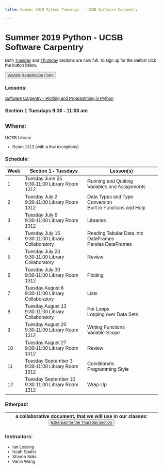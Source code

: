 ```yaml
---
title: Summer 2019 Python Tuesdays  - UCSB Software Carpentry

---
```

<style> body {font-family: sans-serif;}</style>
<link rel="stylesheet" href="https://stackpath.bootstrapcdn.com/bootstrap/4.3.1/css/bootstrap.min.css" integrity="sha384-ggOyR0iXCbMQv3Xipma34MD+dH/1fQ784/j6cY/iJTQUOhcWr7x9JvoRxT2MZw1T" crossorigin="anonymous">
<div class="container">

# Summer 2019 Python  - UCSB Software Carpentry

Both [Tuesday](https://ucsbcarpentry.github.io/2019-summer-tuesday/) and [Thursday](https://ucsbcarpentry.github.io/2019-summer-thursday/) sections are now full. To sign up for the waitlist click the button below.

<button type="button">[Waitlist Registration Form](https://docs.google.com/forms/d/e/1FAIpQLSeefc5qKvOl-DmUqTR9I5WQkU1_rtvGlXX_3SfAUmIUTNyzQQ/viewform?usp=sf_link)</button>

### Lessons:

   [Software Carpentry - Plotting and Programming in Python](https://swcarpentry.github.io/python-novice-gapminder/)

### Section 1  Tuesdays 9:30 - 11:00 am

## Where:

UCSB Library

  - Room 1312 (with a few exceptions)


### Schedule:

| Week | Section 1  - Tuesdays                                      | Lesson(s)                                                      |
| ---- | ---------------------------------------------------------- | ---------------------------------------------------------------|
| 1    | Tuesday    June   25 <br> 9:30-11:00 Library Room 1312     | Running and Quitting <br> Variables and Assignments            |
| 2    | Tuesday    July   2  <br> 9:30-11:00 Library Room 1312     | Data Types and Type Conversion <br> Built-in Functions and Help|
| 3    | Tuesday    July   9  <br> 9:30-11:00 Library Room 1312     | Libraries                                                      |
| 4    | Tuesday    July   16 <br> 9:30-11:00 Library Collaboratory | Reading Tabular Data into DataFrames <br> Pandas DataFrames    |
| 5    | Tuesday    July   23 <br> 9:30-11:00 Library Collaboratory | Review                                                         |
| 6    | Tuesday    July   30 <br> 9:30-11:00 Library Room 1312     | Plotting                                                       |
| 7    | Tuesday    August 6  <br> 9:30-11:00 Library Collaboratory | Lists                                                          |
| 8    | Tuesday    August 13 <br> 9:30-11:00 Library Collaboratory | For Loops <br> Looping over Data Sets                          |
| 9    | Tuesday    August 20 <br> 9:30-11:00 Library Room 1312     | Writing Functions <br> Variable Scope                          |
| 10   | Tuesday    August 27 <br> 9:30-11:00 Library Room 1312     | Review                                                         |
| 11   | Tuesday September 3  <br> 9:30-11:00 Library Room 1312     | Conditionals <br> Programming Style                            |
| 12   | Tuesday September 10 <br> 9:30-11:00 Library Room 1312     | Wrap-Up                                                        |

### Etherpad:

| a collaborative document, that we will use in our classes: <button>[Etherpad for the Thursday section](https://pad.carpentries.org/ucsb-summer19-python-thurs)</button>|
| ---- |


### Instructors:

  - Ian Lessing
  - Noah Spahn
  - Sharon Solis
  - Vania Wang



</div>
